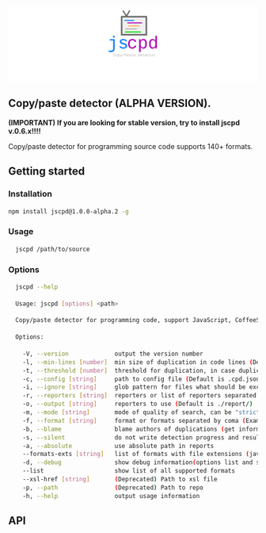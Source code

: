 ![jscpd logo](assets/logo.svg)


## Copy/paste detector (ALPHA VERSION).

**(IMPORTANT) If you are looking for stable version, try to install jscpd v.0.6.x!!!!**

Copy/paste detector for programming source code supports 140+ formats.

## Getting started

### Installation
```bash
npm install jscpd@1.0.0-alpha.2 -g
```

### Usage
```bash
  jscpd /path/to/source
```

### Options
```bash
  jscpd --help

  Usage: jscpd [options] <path>

  Copy/paste detector for programming code, support JavaScript, CoffeeScript, PHP, Ruby, Python, Less, Go, Java, Yaml, C#, C++, C, Puppet, Twig languages

  Options:

    -V, --version             output the version number
    -l, --min-lines [number]  min size of duplication in code lines (Default is 5)
    -t, --threshold [number]  threshold for duplication, in case duplications >= threshold jscpd will exit with error
    -c, --config [string]     path to config file (Default is .cpd.json in <path>)
    -i, --ignore [string]     glob pattern for files what should be excluded from duplication detection
    -r, --reporters [string]  reporters or list of reporters separated with coma to use (Default is time,console)
    -o, --output [string]     reporters to use (Default is ./report/)
    -m, --mode [string]       mode of quality of search, can be "strict", "mild" and "weak" (Default is "mild")
    -f, --format [string]     format or formats separated by coma (Example php,javascript,python)
    -b, --blame               blame authors of duplications (get information about authors from git)
    -s, --silent              do not write detection progress and result to a console
    -a, --absolute            use absolute path in reports
    --formats-exts [string]   list of formats with file extensions (javascript:es,es6;dart:dt)
    -d, --debug               show debug information(options list and selected files)
    --list                    show list of all supported formats
    --xsl-href [string]       (Deprecated) Path to xsl file
    -p, --path                (Deprecated) Path to repo
    -h, --help                output usage information
```

## API

